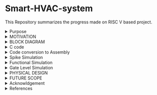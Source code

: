 # Smart-HVAC-system

This Repository summarizes the progress made on RISC V based project.

<details>
  <summary>
    Purpose
  </summary>
  Heating, Ventilation, and Air Conditioning (HVAC) systems are essential in various applications where maintaining optimal indoor environmental conditions is crucial for comfort, health, or process requirements. 

This Project focusses on smart HVAC systems that are installed in cars which will ensure a temperature and moisture control inside the vehicle using DHT11 temperature and moisture sensor. It is Effective as well as economically feasible. The output of the sensor will act as the input for RISC V which will be help us to roll off the window and Switch on the HVAC system even if the people are not around. These are useful when the car is either parked on outdoors during the day time or if there is humidity out. These are essential in various environments for several reasons:

**1. Comfort:**

Temperature Control: HVAC systems regulate indoor temperatures, ensuring occupants are comfortable regardless of external weather conditions.
Humidity Control: HVAC systems maintain optimal humidity levels, preventing discomfort caused by dry or excessively humid air.

**2. Health and Safety:**

Air Quality: HVAC systems filter and circulate air, removing pollutants, allergens, and contaminants. This is crucial for indoor air quality, especially in buildings with limited natural ventilation.
Disease Control: Proper ventilation and air exchange help reduce the spread of airborne diseases by diluting and exhausting contaminants.

**3. Energy Efficiency:**
Energy Conservation: HVAC systems are designed to be energy-efficient, reducing overall energy consumption in buildings.
Temperature Zoning: HVAC systems can be designed with zoning capabilities, allowing specific areas to be heated or cooled as needed, conserving energy in unoccupied spaces.

In summary, HVAC systems are essential for ensuring human comfort, health, safety, and the efficient operation of buildings and various industrial processes. They are designed to address a wide range of environmental and operational needs in diverse settings.
  
</details>

<details>
  <summary>
    MOTIVATION
  </summary>
  This Project focusses on creating a  smart HVAC system in cars. The development and integration of HVAC (Heating, Ventilation, and Air Conditioning) systems in cars are driven by several important factors, all aimed at enhancing the comfort, safety, and overall driving experience for passengers and drivers:

  **1. Passenger Comfort:**
  
 (a) Temperature Control: HVAC systems allow passengers to maintain a comfortable temperature inside the car, regardless of the weather conditions outside. This is especially important during extreme heat or cold.
(b) Humidity Control: Proper ventilation helps control humidity levels, preventing the feeling of stickiness and discomfort inside the vehicle.

**2. Driver Comfort and Safety:**

(a) Fog and Defrosting: HVAC systems are crucial for defrosting windows during cold weather. They also help prevent fogging, ensuring optimal visibility for the driver, which is essential for safe driving.
(b) Dehumidification: HVAC systems dehumidify the air, preventing the buildup of condensation inside the vehicle. This is especially important in preventing fogging on windows.
Occupant Focus: Comfortable passengers are less likely to distract the driver, contributing to overall road safety.

**3. Health and Well-being:**

Comfortable Journey: A comfortable temperature and clean air contribute to reduced stress during travel, enhancing the overall well-being of passengers.
Preventing Overheating: In hot weather, an efficient air conditioning system prevents passengers, especially children and the elderly, from overheating, which can be dangerous.

**4. Market Demand and Competitiveness:**

Consumer Expectations: Modern consumers expect a high level of comfort and convenience in their vehicles. HVAC systems have become a standard feature in most vehicles to meet these expectations.
Competitive Advantage: Car manufacturers compete based on the features and comfort they offer. A well-designed HVAC system adds value to the vehicle and can be a competitive advantage in the market.

**5. Vehicle Functionality:**

Demands of Modern Vehicles: Modern vehicles often come with electronic systems and gadgets that generate heat. Efficient HVAC systems help dissipate this heat, ensuring the proper functioning of these components.
Battery Cooling: In electric and hybrid vehicles, HVAC systems are used to cool batteries, ensuring they operate within the optimal temperature range.

**6. Regulatory Compliance:**

Emission Regulations: Regulations and standards often mandate the use of HVAC systems to control emissions and ensure efficient fuel consumption.
Safety Regulations: Proper defrosting and demisting are essential for compliance with safety regulations, ensuring visibility is not compromised.
In summary, the integration of HVAC systems in cars is driven by the need to provide comfort, safety, and well-being for passengers and drivers. Meeting consumer expectations, ensuring safety compliance, and staying competitive in the market are significant motivators for car manufacturers to invest in advanced and efficient HVAC technologies.

</details>
<details>
  <summary>
    BLOCK DIAGRAM
  </summary>
  
![WhatsApp Image 2023-10-10 at 19 18 57](https://github.com/Vartika-iiitb/Smart-HVAC-system/assets/140998716/5ea4909d-0650-4f72-9b06-aafc581a5e83)

</details>
<details>
  <summary>
    C code
  </summary>
	
  ```
#include<stdio.h>
int main()  {

    int sensor_status;
    int Temp_sensor;
    int masking;
    int i;
    int sensor_state;
    int HVAC0,HVAC1;
    
    
        //for (int j=0; j<15;j++) {
        while(1){
        
	
       //if(j<10)
			sensor_status=1;
	//else
			sensor_status=0;
			

		asm volatile(
		"or x30, x30, %1\n\t"
		"andi %0, x30, 0x01\n\t"
		: "=r" (sensor_state)
		: "r" (sensor_status)
		: "x30"
		);
	

 
       
        if (sensor_status == 0) {
            // If temp. is below threshold value keep AC off and windows closed
            masking=0xFFFFFFFD;
            //printf("AC off and windows closed \n");
          Temp_sensor = 0; 
       
            asm volatile(
            "and x30,x30, %0\n\t"     // Load immediate 1 into x30
            "ori x30, x30,2"                 // output at 2nd bit , switches off the HVAC unit
            :
            :"r"(masking)
            :"x30"
            );
            asm volatile(
	    	"addi %0, x30, 0\n\t"
	    	:"=r"(HVAC0)
	    	:
	    	:"x30"
	    	);
    	//printf("HVAC0 = %d\n",HVAC0);
            
      
        } 
        else {
            // If Temparture is above threshold value, turn on AC and rolloff windows for a while.
            masking=0xFFFFFFFD;
             Temp_sensor = 1; 
           //printf("AC turned on and windows opened for a while \n ");
            asm volatile( 
            "and x30,x30, %0\n\t"     // Load immediate 1 into x30
            "ori x30, x30,0"            //// output at 2nd bit , switches on the HVAC unit
            :
            :"r"(masking)
            :"x30"
        );
        asm volatile(
	    	"addi %0, x30, 0\n\t"
	    	:"=r"(HVAC1)
	    	:
	    	:"x30"
	    	);
	//printf("HVAC1 = %d\n",HVAC1);
        }

 //printf("Temp_sensor=%d \n", Temp_sensor);   

}

return 0;
}

```

</details>

<details>

  <summary>
    Code conversion to Assembly
  </summary>

```vartika:     file format elf32-littleriscv


Disassembly of section .text:

00010054 <main>:
   10054:	fd010113          	addi	sp,sp,-48
   10058:	02812623          	sw	s0,44(sp)
   1005c:	03010413          	addi	s0,sp,48
   10060:	00100793          	li	a5,1
   10064:	fef42623          	sw	a5,-20(s0)
   10068:	fe042623          	sw	zero,-20(s0)
   1006c:	fec42783          	lw	a5,-20(s0)
   10070:	00ff6f33          	or	t5,t5,a5
   10074:	001f7793          	andi	a5,t5,1
   10078:	fef42423          	sw	a5,-24(s0)
   1007c:	fec42783          	lw	a5,-20(s0)
   10080:	02079463          	bnez	a5,100a8 <main+0x54>
   10084:	ffd00793          	li	a5,-3
   10088:	fef42223          	sw	a5,-28(s0)
   1008c:	fe042023          	sw	zero,-32(s0)
   10090:	fe442783          	lw	a5,-28(s0)
   10094:	00ff7f33          	and	t5,t5,a5
   10098:	002f6f13          	ori	t5,t5,2
   1009c:	000f0793          	mv	a5,t5
   100a0:	fcf42e23          	sw	a5,-36(s0)
   100a4:	fbdff06f          	j	10060 <main+0xc>
   100a8:	ffd00793          	li	a5,-3
   100ac:	fef42223          	sw	a5,-28(s0)
   100b0:	00100793          	li	a5,1
   100b4:	fef42023          	sw	a5,-32(s0)
   100b8:	fe442783          	lw	a5,-28(s0)
   100bc:	00ff7f33          	and	t5,t5,a5
   100c0:	000f6f13          	ori	t5,t5,0
   100c4:	000f0793          	mv	a5,t5
   100c8:	fcf42c23          	sw	a5,-40(s0)
   100cc:	f95ff06f          	j	10060 <main+0xc>
   
   ```


```
Number of different instructions: 11
List of unique instructions:
and
mv
andi
or
lw
bnez
li
addi
j
ori
sw
```


The compiled output of the C program has been shown below.

![tbovartika](https://github.com/Vartika-iiitb/Smart-HVAC-system/assets/140998716/792b1945-8da1-4bab-8915-3f00e0041b04)

</details>

<details>
	<summary>
		Spike Simulation
	</summary>
	The modified C code for Spike Simulation is shown below.

 ```
#include<stdio.h>
int main()  {

    int sensor_status;
    int Temp_sensor;
    int masking;
    int i;
    int sensor_state;
    int HVAC0,HVAC1;
    
    
        for (int j=0; j<15;j++) {
        //while(1){
        
	
       if(j<10)
			sensor_status=1;
	else
			sensor_status=0;
			

		asm volatile(
		"or x30, x30, %1\n\t"
		"andi %0, x30, 0x01\n\t"
		: "=r" (sensor_state)
		: "r" (sensor_status)
		: "x30"
		);
	

 
       
        if (sensor_status == 0) {
            // If temp. is below threshold value keep AC off and windows closed
            masking=0xFFFFFFFD;
            printf("AC off and windows closed \n");
          Temp_sensor = 0; 
       
            asm volatile(
            "and x30,x30, %0\n\t"     // Load immediate 1 into x30
            "ori x30, x30,2"                 // output at 2nd bit , keeps buzzer in off
            :
            :"r"(masking)
            :"x30"
            );
            asm volatile(
	    	"addi %0, x30, 0\n\t"
	    	:"=r"(HVAC0)
	    	:
	    	:"x30"
	    	);
    	printf("HVAC0 = %d\n",HVAC0);
            
      
        } 
        else {
            // If Temparture is above threshold value, turn on AC and rolloff windows for a while.
            masking=0xFFFFFFFD;
             Temp_sensor = 1; 
           printf("AC turned on and windows opened for a while \n ");
            asm volatile( 
            "and x30,x30, %0\n\t"     // Load immediate 1 into x30
            "ori x30, x30,0"            //// output at 2nd bit , switches on the HVAC unit
            :
            :"r"(masking)
            :"x30"
        );
        asm volatile(
	    	"addi %0, x30, 0\n\t"
	    	:"=r"(HVAC1)
	    	:
	    	:"x30"
	    	);
	printf("HVAC1 = %d\n",HVAC1);
        }

 printf("Temp_sensor=%d \n", Temp_sensor);   

}

return 0;
}
```

When the temperature is above the threshold value, Then the Temp_sensor = 1, which inturns switches the AC and rolls off the windows for a while, contrary to that when temperature is below threshold value AC is off and windows are closed, the output of which is replicated in the spike results.
	
![Screenshot from 2023-10-25 17-12-34](https://github.com/Vartika-iiitb/Smart-HVAC-system/assets/140998716/997e8f6a-0958-419c-b313-e307f441cb2f)

![Screenshot from 2023-10-25 17-12-38](https://github.com/Vartika-iiitb/Smart-HVAC-system/assets/140998716/55e4e447-d0bf-4d29-89bb-104d6a70ec17)

to perform the spike simulations following commands were used

```
riscv64-unknown-elf-gcc -march=rv64i -mabi=lp64 -ffreestanding -o out HAVC_Ccode.c
spike pk out
```
</details>
<details>
	<summary>
		Functional Simulation
	</summary>
In this step we are performing functional simulation in order to check the working of our verilog code and the processor code. the functionality of different input conditions have been tested and verified with the desired output conditions.

The fig shown below clearly depicts the change in output with the change in input. In this input value = 0 shows the temperature is below the threshold value whereas the input value = 1, shows the the temperature is above the threshold value.


![io_imagegtkwave](https://github.com/Vartika-iiitb/Smart-HVAC-system/assets/140998716/88fee338-8b9f-45af-a96f-cf924ab0760f)

Toggling in the input depicts in the output as well.
The figure shown below depicts the clk, top_gpio_pins, output_gpio_pins, ID_instruction_type.
![Screenshot from 2023-10-28 17-15-14](https://github.com/Vartika-iiitb/Smart-HVAC-system/assets/140998716/1fa5dbe1-d975-4f2b-970e-e72a5953775d)

</details>

<details>
	<summary>
		Gate Level Simulation
	</summary>
In GAte Level Synthesis process, Initially we commented out the sram modules and removed the data and memory instructions because sky130_sram_1kbyte_1rw1r_32x512_8 is the standard cell that we used. After making the following changes in the processor code, we used the following command to convert the RTL code to netlist using Yosys. For that we first need to invoke yosys and then write the following commands.
	
```
$ yosys
read_liberty -lib sky130_fd_sc_hd__tt_025C_1v80_512.lib 
read_verilog processor1.v 
synth -top wrapper
dfflibmap -liberty sky130_fd_sc_hd__tt_025C_1v80_512.lib 
abc -liberty sky130_fd_sc_hd__tt_025C_1v80_512.lib
write_verilog synth_test_processor.v

```
Here as we can depict from the screenshot given below there are two sky130_sram_2kbyte_1rwlr_32*512_8_data and the other one as sky130_sram_2kbyte_1rwlr_32*512_8_inst. 


 ![Screenshot from 2023-11-01 16-16-16](https://github.com/Vartika-iiitb/Smart-HVAC-system/assets/140998716/18e1c17c-fd56-4fb1-bd1e-2bb382a8e5f9)

To validate the UART functionality we need to make the writing_inst_done = 0 in the processor file. By doing this we are excluding the UART module from simulation.

For GLS, we need to make writing_inst_done = 1 in the processor file. we mapped the memory element of our design to sky130_sram_1kbyte_1rw1r_32x512_8.v file nad then using the commands shown below we can generate the netlist.

```
$ yosys
read_liberty -lib sky130_fd_sc_hd__tt_025C_1v80_512.lib 
read_verilog processor2.v 
synth -top wrapper
dfflibmap -liberty sky130_fd_sc_hd__tt_025C_1v80_512.lib 
abc -liberty sky130_fd_sc_hd__tt_025C_1v80_512.lib
write_verilog synth_test_processor.v

```
FOr GLS,
To verify the functionality of the GLS using the iverilog command which includes sram modules and related sky130 primitives.
The Commands are shown below:

```
iverilog -o test testbench.v synth_test.v sky130_sram_1kbyte_1rw1r_32x256_8.v sky130_fd_sc_hd.v primitives.v
./test
gtkwave waveform.vcd &
```

![Screenshot from 2023-11-01 15-59-53](https://github.com/Vartika-iiitb/Smart-HVAC-system/assets/140998716/1fcc0b41-f62f-4cad-920f-df48c0447474)

To show the netlist following commands are being used.
```
show wrapper
```

Below image shows the netlist generated with highlighted wrapper module.

![Screenshot from 2023-11-01 16-03-58](https://github.com/Vartika-iiitb/Smart-HVAC-system/assets/140998716/e18f15cf-47a2-4309-a711-c0b825383e50)

 
</details>

<details>
	<summary>
		PHYSICAL DESIGN
	</summary>
	
**OpenLane**

OpenLane is an open-source, automated RTL-to-GDSII (Register Transfer Level to Graphic Data System II) flow for digital integrated circuit (IC) design. OpenLane aims to provide a complete open-source digital ASIC (Application-Specific Integrated Circuit) implementation flow, covering various stages of the chip design process, including synthesis, place and route, and final layout generation. The project is designed to be customizable and configurable to accommodate different design requirements.

**Preparing the Design**
Preparing the design and including the lef files: The commands to prepare the design and overwite in a existing run folder the reports and results along with the command to include the lef files is given below:

```
make mount
%./flow.tcl -interactive
% package require openlane 0.9
% prep -design project 

```

![Screenshot from 2023-11-16 22-20-49](https://github.com/Vartika-iiitb/Smart-HVAC-system/assets/140998716/dbb4ebe8-c975-4944-a54b-8231854bb45f)


 ## Synthesis
 
 To synthesize the code run the following command:
 
 ```
run_synthesis
```

![Screenshot from 2023-11-16 22-31-37](https://github.com/Vartika-iiitb/Smart-HVAC-system/assets/140998716/c9a0b2f5-dcbb-465e-b63e-01e3ede19f53)

**Statistics after Synthesis**

![Screenshot from 2023-11-16 23-34-22](https://github.com/Vartika-iiitb/Smart-HVAC-system/assets/140998716/e43dafd7-3234-4fcd-90be-ce4ced8835fb)


## Floorplan

In the context of ASIC (Application-Specific Integrated Circuit) design, a floorplan is a crucial step in the physical design process. It involves planning the arrangement and organization of various functional blocks and components on the silicon die. The floorplan plays a significant role in determining the overall performance, power consumption, and ease of manufacturing of the integrated circuit.


Following command helps to run floorplan:

```
run_floorplan
```

![Screenshot from 2023-11-16 22-48-22](https://github.com/Vartika-iiitb/Smart-HVAC-system/assets/140998716/be859868-609c-4c90-9628-10d4d91203cf)

Post the floorplan run, a .def file will have been created within the results/floorplan directory. We may review floorplan files by checking the floorplan.tcl.
To view the floorplan: Magic is invoked after moving to the results/floorplan directory,then use the floowing command:

```
magic -T /home/vartika/.volare/volare/sky130/versions/1341f54f5ce0c4955326297f235e4ace1eb6d419/sky130A/libs.tech/magic/sky130A.tech lef read ../../tmp/merged.nom.lef def read wrapper.def &
```

![Screenshot from 2023-11-17 01-18-37](https://github.com/Vartika-iiitb/Smart-HVAC-system/assets/140998716/553b1dae-c88b-4137-b9f8-6126301ac39d)

## Die area (post floor plan)

![Screenshot from 2023-11-17 00-38-23](https://github.com/Vartika-iiitb/Smart-HVAC-system/assets/140998716/b2d7c80c-36cd-41e1-9a0c-e5e36040d3af)

## Core area (post floor plan)

![Screenshot from 2023-11-17 00-38-29](https://github.com/Vartika-iiitb/Smart-HVAC-system/assets/140998716/2b4ee13d-312d-4cb9-9994-de1e513ada14)



## Placement

```
run_placement
```

![Screenshot from 2023-11-16 23-04-06](https://github.com/Vartika-iiitb/Smart-HVAC-system/assets/140998716/e4607bec-b49d-4c3c-a111-c686dfd194f2)

Post placement: the design can be viewed on magic within results/placement directory. Run the follwing command in that directory:

```
magic -T /home/vartika/.volare/volare/sky130/versions/1341f54f5ce0c4955326297f235e4ace1eb6d419/sky130A/libs.tech/magic/sky130A.tech lef read ../../tmp/merged.nom.lef def read wrapper.def &
```

![Screenshot from 2023-11-16 23-56-00](https://github.com/Vartika-iiitb/Smart-HVAC-system/assets/140998716/ec3fed00-9c04-4a87-aac7-e0139a77a7c8)

Post placement: the design can be viewed on magic within results/placement directory. Run the follwing command in that directory:

```
magic -T /home/vartika/.volare/volare/sky130/versions/1341f54f5ce0c4955326297f235e4ace1eb6d419/sky130A/libs.tech/magic/sky130A.tech lef read ../../tmp/merged.nom.lef def read wrapper.def &
```
## CTS

Clock Tree Synthesis (CTS) is a crucial step in the physical design flow of an ASIC (Application-Specific Integrated Circuit). It involves the generation of a well-optimized and balanced clock distribution network across the chip to ensure precise and synchronous clocking of various components. The purpose of building a clock tree is enable the clock input to reach every element and to ensure a zero clock skew. H-tree is a common methodology followed in CTS.



```
run_cts
```

![Screenshot from 2023-11-16 23-14-44](https://github.com/Vartika-iiitb/Smart-HVAC-system/assets/140998716/a8fc8131-2322-4f2b-bdd5-f52953bb6c71)

Below is the power report attached 
![Screenshot from 2023-11-17 01-27-13](https://github.com/Vartika-iiitb/Smart-HVAC-system/assets/140998716/80be78d2-b718-4f2e-a83a-94a911bbd0aa)

The timing report of circuit is 

![Screenshot from 2023-11-17 01-28-02](https://github.com/Vartika-iiitb/Smart-HVAC-system/assets/140998716/2abb6f15-114b-4143-b2f6-8f92ad7896cc)

## Routing

Routing in VLSI refers to the process of establishing physical connections between various components and modules on an integrated circuit (IC) chip. These connections are necessary to enable the flow of signals between different functional blocks, such as logic gates, memory cells, and input/output pads. Routing is a critical step in the physical design of an IC and plays a significant role in determining the overall performance, power consumption, and manufacturability of the chip.

```
run_routing
```


![Screenshot from 2023-11-17 00-32-18](https://github.com/Vartika-iiitb/Smart-HVAC-system/assets/140998716/572f39bc-1c97-4dda-b4f5-392d72192dfe)

**In Routing Stage**

Layout in magic tool post routing: the design can be viewed on magic within results/routing directory. Run the follwing command in that directory:

```
magic -T /home/vartika/.volare/volare/sky130/versions/1341f54f5ce0c4955326297f235e4ace1eb6d419/sky130A/libs.tech/magic/sky130A.tech lef read ../../tmp/merged.nom.lef def read wrapper.def &
```
**Layout after Routing**

![Screenshot from 2023-11-17 18-20-32](https://github.com/Vartika-iiitb/Smart-HVAC-system/assets/140998716/9d57e253-423c-48c6-846b-41405f840d28)

**Area of Design**

![Screenshot from 2023-11-17 18-24-43 (1)](https://github.com/Vartika-iiitb/Smart-HVAC-system/assets/140998716/93a5d22b-c33f-486e-9d71-d5a1f83576bf)


**DRC**

![Screenshot from 2023-11-17 19-28-32](https://github.com/Vartika-iiitb/Smart-HVAC-system/assets/140998716/9ee731f0-5aa3-468c-b520-2052a779bb31)

</details>
<details>
  <summary>
    FUTURE SCOPE
  </summary>
  
 * To develop a user-friendly interface accessible via a mobile app, web dashboard or both.
 * It include features like real time temperature monitoring, Scheduling and remote control.
 * Implement Machine Learning algorithms
 
</details>

<details>
<summary>
Acknowldgement
</summary>

* I would sincerely like to thank Mr. Kunal Ghosh, Co founder of VLSI System Design Corp. Pvt. Ltd. for his consistent support and guidance throughout this task.
* Bhargav, Colleague at IIITB
* Mayank Kabra (Founder, Chipcron Pvt. Ltd.)
</details>

<details>
<summary>
References
</summary>
	
 * https://github.com/SakethGajawada/RISCV-GNU
 * https://github.com/kunalg123
 * https://www.vsdiat.com/
</details>



